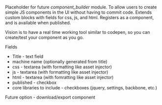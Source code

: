 Placeholder for future *component_builder* module. To allow users to create 
simple JS components in the UI without having to commit code. Extends custom 
blocks with fields for css, js, and html. Registers as a component, and is 
available when published.

Vision is to have a real time working tool similar to codepen, so you can 
create/test your component as you go.

Fields
- Title - text field
- machine name (optionally generated from title)
- css - textarea (with formatting like asset injector)
- js - textarea (with formatting like asset injector)
- html - textarea (with fomratting like asset injector)
- published - checkbox
- core libraries to include - checkboxes  (jquery, settings, backbone, etc.)

Future option - download/export component
